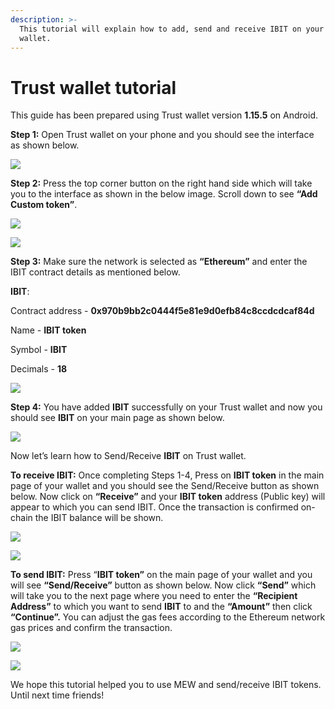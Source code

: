 ```yaml
---
description: >-
  This tutorial will explain how to add, send and receive IBIT on your Trust
  wallet.
---
```


# Trust wallet tutorial

This guide has been prepared using Trust wallet version **1.15.5** on Android. 

**Step 1:** Open Trust wallet on your phone and you should see the interface as shown below. 

![](../.gitbook/assets/0.jpeg)

**Step 2:** Press the top corner button on the right hand side which will take you to the interface as shown in the below image. Scroll down to see **“Add Custom token”**.

![](../.gitbook/assets/2-1.jpg)

![](../.gitbook/assets/2-2.jpg)

**Step 3:** Make sure the network is selected as **“Ethereum”** and enter the IBIT contract details as mentioned below.

**IBIT**:

Contract address - **0x970b9bb2c0444f5e81e9d0efb84c8ccdcdcaf84d**

Name - **IBIT token**

Symbol - **IBIT**

Decimals - **18**

![](../.gitbook/assets/3%20%281%29.jpeg)

**Step 4:** You have added **IBIT** successfully on your Trust wallet and now you should see **IBIT** on your main page as shown below.

![](../.gitbook/assets/4-1.jpg)

Now let’s learn how to Send/Receive **IBIT** on Trust wallet.

**To receive IBIT:** Once completing Steps 1-4, Press on **IBIT token** in the main page of your wallet and you should see the Send/Receive button as shown below. Now click on **“Receive”** and your **IBIT token** address \(Public key\) will appear to which you can send IBIT. Once the transaction is confirmed on-chain the IBIT balance will be shown.

![](../.gitbook/assets/5-1.jpg)

![](../.gitbook/assets/5-2.jpg)

**To send IBIT:** Press “**IBIT token”** on the main page of your wallet and you will see **“Send/Receive”** button as shown below. Now click **“Send”** which will take you to the next page where you need to enter the **“Recipient Address”** to which you want to send **IBIT** to and the **“Amount”** then click **“Continue”.** You can adjust the gas fees according to the Ethereum network gas prices and confirm the transaction.

![](../.gitbook/assets/6-1.jpg)

![](../.gitbook/assets/6-2.jpg)

We hope this tutorial helped you to use MEW and send/receive IBIT tokens. Until next time friends!


